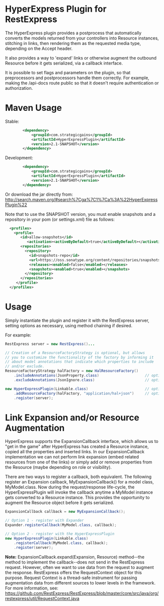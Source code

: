 HyperExpress Plugin for RestExpress
===================================

The HyperExpress plugin provides a postprocess that automatically converts the models returned
from your controllers into Resource instances, stitching in links, then rendering them as
the requested media type, depending on the Accept header.

It also provides a way to 'expand' links or otherwise augment the outbound Resource before
it gets serialized, via a callback interface.

It is possible to set flags and parameters on the plugin, so that preprocessors and postprocessors
handle them correctly.  For example, making the /api-docs route public so that it doesn't
require authentication or authorization.

Maven Usage
===========
Stable:
```xml
		<dependency>
			<groupId>com.strategicgains</groupId>
			<artifactId>HyperExpressPlugin</artifactId>
			<version>2.1-SNAPSHOT</version>
		</dependency>
```
Development:
```xml
		<dependency>
			<groupId>com.strategicgains</groupId>
			<artifactId>HyperExpressPlugin</artifactId>
			<version>2.1-SNAPSHOT</version>
		</dependency>
```
Or download the jar directly from: 
http://search.maven.org/#search%7Cga%7C1%7Ca%3A%22HyperExpressPlugin%22

Note that to use the SNAPSHOT version, you must enable snapshots and a repository in your pom (or settings.xml) file as follows:
```xml
  <profiles>
    <profile>
       <id>allow-snapshots</id>
          <activation><activeByDefault>true</activeByDefault></activation>
       <repositories>
         <repository>
           <id>snapshots-repo</id>
           <url>https://oss.sonatype.org/content/repositories/snapshots</url>
           <releases><enabled>false</enabled></releases>
           <snapshots><enabled>true</enabled></snapshots>
         </repository>
       </repositories>
     </profile>
  </profiles>
```

Usage
=====

Simply instantiate the plugin and register it with the RestExpress server, setting options
as necessary, using method chaining if desired.

For example:
```java
RestExpress server = new RestExpress()...

// Creation of a ResourceFactoryStrategy is optional, but allows
// you to customize the functionality of the factory by informing it
// about model annotations that indicate which properties to include
// and/or exclude.
ResourceFactoryStrategy halFactory = new HalResourceFactory()
	.includeAnnotations(JsonProperty.class)						// optional. properties annotated with this are included in outbound resources.
	.excludeAnnotations(JsonIgnore.class)						// optional. properties annotated with this are not included in outbound resources.

new HyperExpressPlugin(Linkable.class)							// optional to pass in the marker interface that denotes the models to process. Linkable is default.
	.addResourceFactory(halFactory, "application/hal+json")		// optional. Use this to configure your own Resource factories.
	.register(server);
```

Link Expansion and/or Resource Augmentation
===========================================

HyperExpress supports the ExpansionCallback interface, which allows us to "get in the game" after HyperExpress has created a Resource
instance, copied all the properties and inserted links.  In our ExpansionCallback implementation we can not perform link expansion
(embed related resources from one of the links) or simply add or remove properties from the Resource (maybe depending on role or visibility).

There are two ways to register a callback, both equivalent.  The following register an Expansion callback, MyExpansionCallback()
for a model class, MyModel.class. Now during the request/response life-cycle, the HyperExpressPlugin will invoke the callback anytime
a MyModel instance gets converted to a Resource instance.  This provides the opportunity to augment the Resource object before it gets
serialized.

```java
ExpansionCallback callback = new MyExpansionCallback();

// Option 1 - register with Expander
Expander.registerCallback(MyModel.class, callback);

// Option 2 - register with the HyperExpressPlugin
new HyperExpressPlugin(Linkable.class)
	.registerCallback(MyModel.class, callback);
	.register(server);
```

**Note:** ExpansionCallback.expand(Expansion, Resource) method--the method to implement the callback--does not send in the RestExpress 
request. However, often we want to use data from the request to augment the response.  RestExpress offers the RequestContext object for
this purpose. Request Context is a thread-safe instrument for passing augmentation data from different sources to lower levels in
the framework. For more information, see: https://github.com/RestExpress/RestExpress/blob/master/core/src/java/org/restexpress/util/RequestContext.java
